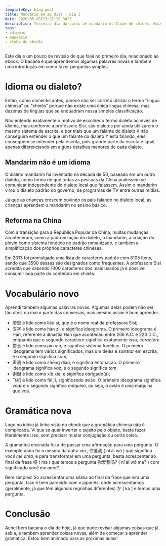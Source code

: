 ```yaml
---
templateKey: blog-post
title: Mandarim em 28 dias - Dia 3
date: 2020-05-08T23:27:29.302Z
description: Terceiro dia do curso de mandarim do Clube de chinês. Mais um pouco de história e começando a ver gramática!
tags:
- idiomas
- mandarim
- clube de chinês
---
```

Este dia é um pouco de revisão do que falei no primeiro dia, relacionado ao ebook. O bacana é que aprendemos algumas palavras novas e também uma introdução em como fazer perguntas simples.

# Idioma ou dialeto?
Então, como comentei antes, parece não ser correto utilizar o termo "língua chinesa" ou "chinês" porque não existe uma única língua chinesa, mas dezenas de línguas que se enquadram nessa simples classificação.

Não entendo exatamente o motivo de escolher o termo dialeto ao invés de idioma, mas conforme a professora Sisi, são dialetos por ainda utilizarem o mesmo sistema de escrita, e por mais que um falante do dialeto X não conseguirá entender o que um falante do dialeto Y está falando, eles conseguem se entender pela escrita, pois grande parte da escrita é igual, apenas diferenciando em alguns detalhes menores de cada dialeto.

## Mandarim não é um idioma
O dialeto mandarim foi inventado na década de 50, baseado em um outro dialeto, como forma de que todas as pessoas da China pudessem se comunicar independente do dialeto local que falassem. Assim o mandarim virou o dialeto padrão do governo, de programas de TV entre outras mídias.

Já que as crianças crescem ouvindo os pais falando no dialeto local, as crianças aprendem o mandarim no ensino básico.


## Reforma na China
Com a transição para a República Popular da China, muitas mudanças aconteceram, como a padronização do dialeto, o mandarim, a criação do pinyin como sistema fonético no padrão romanizado, e também a simplificação dos próprios caracteres chineses. 

Em 2013 foi promulgado uma lista de caracteres padrão com 8105 itens, sendo que 3500 desses são designados como frequentes. A professora Sisi acredita que sabendo 1000 caracteres dos mais usados já é possível consumir boa parte do conteúdo em chinês.


# Vocabulário novo
Aprendi também algumas palavras novas. Algumas delas podem não ser tão úteis na maior parte das conversas, mas mesmo assim é bom aprender.
- <ruby lang="ch">廖思</ruby> é lido como liào sī, que é o nome real da professora Sisi;
- <ruby lang="ch">汉字</ruby> é lido como hàn zì, e significa ideograma. O primeiro ideograma é Han, referente à dinastia Han que aconteceu entre 206 A.C. e 220 D.C., enquanto que o segundo caractere significa exatamente isso, *caractere*.
- <ruby lang="ch">拼音</ruby> é lido como pīn yīn, e significa sistema fonético. O primeiro ideograma tem vários significados, mas um deles é *soletrar* em escrita, e o segundo significa *som*;
- <ruby lang="ch">声调</ruby> é lido como shēng diào, e significa entonação. O primeiro ideograma significa *voz*, e o segundo significa *tom*;
- <ruby lang="ch">谢谢</ruby> é lido como xiè xie, e significa obrigado(a);
- <ruby lang="ch">飞机</ruby> é lido como fēi jī, significando avião. O primeiro ideograma significa *voar* e o segundo significa *máquina*, ou seja, o avião é uma máquina que voa.

# Gramática nova
Logo no início já tinha visto no ebook que a gramática chinesa não é complicada. Vi que se quer inverter o sujeito pelo objeto, basta fazer literalmente isso, sem precisar mudar conjugação ou outra coisa.

A gramática ensinada foi a de passar uma afirmação para uma pergunta. O exemplo dado foi o mesmo da outra vez, <ruby lang="ch">你爱我</ruby> ( nǐ ài wǒ ) que significa *você me ama*, e para transformar em uma pergunta, basta acrescentar ao final da frase <ruby lang="ch">吗</ruby> ( ma ) que temos a pergunta <ruby lang="ch">你爱我吗?</ruby> ( nǐ ài wǒ ma? ) com significado *você me ama?*.

Bem simples! Só acrescentar uma sílaba ao final da frase que vira uma pergunta. Isso é bem parecido com o japonês, onde acrescentamos (geralmente, já que têm algumas regrinhas diferentes) <ruby lang="jp">か</ruby> ( ka ) e temos uma pergunta.

# Conclusão
Achei bem bacana o dia de hoje, já que pude revisar algumas coisas que já sabia, e também aprender coisas novas, além de começar a aprender gramática.
Estou bem animado para as próximas aulas!